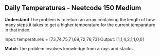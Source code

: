 ## Daily Temperatures - Neetcode 150 Medium
**Understand**
The problem is to return an array containing the length of how many steps it takes to get a higher temperature for the current temparature in that index.

Input: temperatures = [73,74,75,71,69,72,76,73]
Output: [1,1,4,2,1,1,0,0]

**Match**
The problem involves knowledge from arrays and stacks